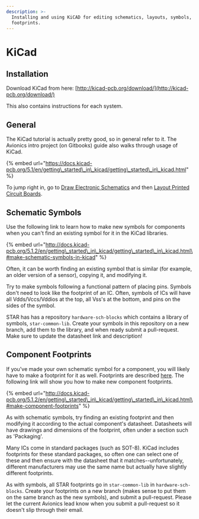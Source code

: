 ```yaml
---
description: >-
  Installing and using KiCAD for editing schematics, layouts, symbols, and
  footprints.
---
```


# KiCad

## Installation

Download KiCad from here: [http://kicad-pcb.org/download/](http://kicad-pcb.org/download/)

This also contains instructions for each system.

## General

The KiCad tutorial is actually pretty good, so in general refer to it. The Avionics intro project \(on Gitbooks\) guide also walks through usage of KiCad.

{% embed url="https://docs.kicad-pcb.org/5.1/en/getting\_started\_in\_kicad/getting\_started\_in\_kicad.html" %}

To jump right in, go to [Draw Electronic Schematics](https://docs.kicad-pcb.org/5.1/en/getting_started_in_kicad/getting_started_in_kicad.html#draw-electronic-schematics) and then [Layout Printed Circuit Boards](https://docs.kicad-pcb.org/5.1/en/getting_started_in_kicad/getting_started_in_kicad.html#layout-printed-circuit-boards).

## Schematic Symbols

Use the following link to learn how to make new symbols for components when you can't find an existing symbol for it in the KiCad libraries.

{% embed url="http://docs.kicad-pcb.org/5.1.2/en/getting\_started\_in\_kicad/getting\_started\_in\_kicad.html\#make-schematic-symbols-in-kicad" %}

Often, it can be worth finding an existing symbol that is similar \(for example, an older version of a sensor\), copying it, and modifying it.

Try to make symbols following a functional pattern of placing pins. Symbols don't need to look like the footprint of an IC. Often, symbols of ICs will have all Vdds/Vccs/Vddios at the top, all Vss's at the bottom, and pins on the sides of the symbol.

STAR has has a repository `hardware-sch-blocks` which contains a library of symbols, `star-common-lib`. Create your symbols in this repository on a new branch, add them to the library, and when ready submit a pull-request. Make sure to update the datasheet link and description!

## Component Footprints

If you've made your own schematic symbol for a component, you will likely have to make a footprint for it as well. Footprints are described [here](https://calstar.gitbook.io/docs/tutorials/avionics/board-design#making-a-layout). The following link will show you how to make new component footprints.

{% embed url="http://docs.kicad-pcb.org/5.1.2/en/getting\_started\_in\_kicad/getting\_started\_in\_kicad.html\#make-component-footprints" %}

As with schematic symbols, try finding an existing footprint and then modifying it according to the actual component's datasheet. Datasheets will have drawings and dimensions of the footprint, often under a section such as 'Packaging'.

Many ICs come in standard packages \(such as SOT-8\). KiCad includes footprints for these standard packages, so often one can select one of these and then ensure with the datasheet that it matches--unfortunately, different manufacturers may use the same name but actually have slightly different footprints. 

As with symbols, all STAR footprints go in `star-common-lib` in `hardware-sch-blocks`. Create your footprints on a new branch \(makes sense to put them on the same branch as the new symbols\), and submit a pull-request. Please let the current Avionics lead know when you submit a pull-request so it doesn't slip through their email.

